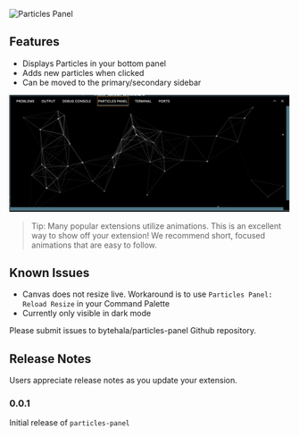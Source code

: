 ![Particles Panel](assets/recording.gif)

## Features

- Displays Particles in your bottom panel
- Adds new particles when clicked
- Can be moved to the primary/secondary sidebar

![Screenshot](assets/screenshot_01.png)

> Tip: Many popular extensions utilize animations. This is an excellent way to show off your extension! We recommend short, focused animations that are easy to follow.


## Known Issues

- Canvas does not resize live. Workaround is to use `Particles Panel: Reload Resize` in your Command Palette
- Currently only visible in dark mode

Please submit issues to bytehala/particles-panel Github repository.

## Release Notes

Users appreciate release notes as you update your extension.

### 0.0.1

Initial release of `particles-panel`
